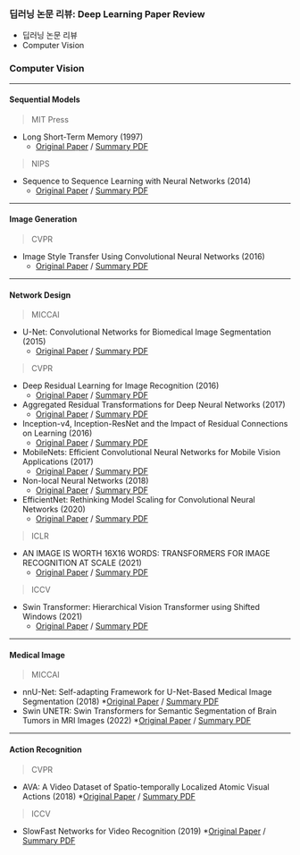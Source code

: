 ### 딥러닝 논문 리뷰: Deep Learning Paper Review

* 딥러닝 논문 리뷰
* Computer Vision

### Computer Vision
***
#### Sequential Models
> MIT Press
* Long Short-Term Memory (1997)
  * [Original Paper](https://citeseerx.ist.psu.edu/viewdoc/download?doi=10.1.1.676.4320&rep=rep1&type=pdf) / [Summary PDF](/Paper_review/Long_Short-Term_Memory.pdf)
> NIPS
* Sequence to Sequence Learning with Neural Networks (2014)
  * [Original Paper](https://proceedings.neurips.cc/paper/2014/file/a14ac55a4f27472c5d894ec1c3c743d2-Paper.pdf) / [Summary PDF](/Paper_review/Sequence_to_Sequence_Learning_with_Neural_Networks_(NIPS_2014).pdf)
***
#### Image Generation
>CVPR
* Image Style Transfer Using Convolutional Neural Networks (2016)
  * [Original Paper](https://www.cv-foundation.org/openaccess/content_cvpr_2016/papers/Gatys_Image_Style_Transfer_CVPR_2016_paper.pdf) / [Summary PDF](/Paper_review/Image_Style_Transfer_Using_Convolutional_Neural_Network_(CVPR_2016).pdf)
***
#### Network Design
> MICCAI
* U-Net: Convolutional Networks for Biomedical Image Segmentation (2015)
  * [Original Paper](https://arxiv.org/pdf/1505.04597.pdf) / [Summary PDF](/Paper_review/U-Net_Convolutional_Networks_for_Biomedical_Image_Segmentation.pdf)
> CVPR
* Deep Residual Learning for Image Recognition (2016)
  * [Original Paper](https://www.cv-foundation.org/openaccess/content_cvpr_2016/papers/He_Deep_Residual_Learning_CVPR_2016_paper.pdf) / [Summary PDF](/Paper_review/Deep_Residual_Learning_for_Image_Recognition_(CVPR_2016).pdf)
* Aggregated Residual Transformations for Deep Neural Networks (2017)
  * [Original Paper](https://arxiv.org/pdf/1611.05431.pdf) / [Summary PDF](/Paper_review/Aggregated_Residual_Transformations_for_Deep_Neural_Networks_(CVPR_2017).pdf)
* Inception-v4, Inception-ResNet and the Impact of Residual Connections on Learning (2016)
  * [Original Paper](https://arxiv.org/pdf/1602.07261.pdf) / [Summary PDF](/Paper_review/Inception-v4_Inception-ResNet_and_the_Impact_of_Residual_Connections_on_Learning_(CVPR_2016).pdf)
* MobileNets: Efficient Convolutional Neural Networks for Mobile Vision Applications (2017)
  * [Original Paper](https://arxiv.org/pdf/1704.04861.pdf) / [Summary PDF](/Paper_review/MobileNets_Efficient_Convolutional_Neural_Networks_for_Mobile_Vision_Applications_(CVPR_2017).pdf)
* Non-local Neural Networks (2018)
  * [Original Paper](https://openaccess.thecvf.com/content_cvpr_2018/papers/Wang_Non-Local_Neural_Networks_CVPR_2018_paper.pdf) / [Summary PDF](/Paper_review/Non-local_Neural_Networks_(CVPR_2018).pdf)
* EfficientNet: Rethinking Model Scaling for Convolutional Neural Networks (2020)
  * [Original Paper](https://arxiv.org/pdf/1905.11946.pdf) / [Summary PDF](/Paper_review/EfficientNet_Rethinking_Model_Scaling_for_Convolutional_Neural_Networks_(CVPR_2020).pdf)
> ICLR
* AN IMAGE IS WORTH 16X16 WORDS: TRANSFORMERS FOR IMAGE RECOGNITION AT SCALE (2021)
  * [Original Paper](https://arxiv.org/pdf/2010.11929.pdf) / [Summary PDF](/Paper_review/AN_IMAGE_IS_WORTH_16X16_WORDS_TRANSFORMERS_FOR_IMAGE_RECOGNITION_AT_SCALE_(ICLR_2021).pdf)
> ICCV
* Swin Transformer: Hierarchical Vision Transformer using Shifted Windows (2021)
  * [Original Paper](https://arxiv.org/pdf/2103.14030.pdf) / [Summary PDF](/Paper_review/Swin_Transformer_Hierarchical_Vision_Transformer_using_Shifted_Windows_(ICCV_2021).pdf)
***
#### Medical Image
> MICCAI
* nnU-Net: Self-adapting Framework for U-Net-Based Medical Image Segmentation (2018)
  *[Original Paper](https://arxiv.org/pdf/1809.10486.pdf) / [Summary PDF](/Paper_review/nnU-Net_Self_adapting_Framework_for_U-Net-Based_Medical_Image_Segmentation.pdf)
* Swin UNETR: Swin Transformers for Semantic Segmentation of Brain Tumors in MRI Images (2022)
  *[Original Paper](https://arxiv.org/pdf/2201.01266.pdf) / [Summary PDF](/Paper_review/Swin_UNETR_Swin_Transformer_for_Semantic_Segmentation_of_Brain_Tumors_in_MRI_Images.pdf)
***
#### Action Recognition
> CVPR
* AVA: A Video Dataset of Spatio-temporally Localized Atomic Visual Actions (2018)
  *[Original Paper](https://openaccess.thecvf.com/content_cvpr_2018/papers/Gu_AVA_A_Video_CVPR_2018_paper.pdf) / [Summary PDF](/Paper_review/AVA_A_Video_Dataset_of_Spatio-temporally_Localized_Atomic_Visual_Actions.pdf)
> ICCV
* SlowFast Networks for Video Recognition (2019)
  *[Original Paper](https://openaccess.thecvf.com/content_ICCV_2019/papers/Feichtenhofer_SlowFast_Networks_for_Video_Recognition_ICCV_2019_paper.pdf) / [Summary PDF](/Paper_review/SlowFast_Networks_for_Video_Recognition.pdf)
